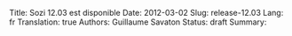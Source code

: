Title: Sozi 12.03 est disponible
Date: 2012-03-02
Slug: release-12.03
Lang: fr
Translation: true
Authors: Guillaume Savaton
Status: draft
Summary:

<!-- TODO -->

